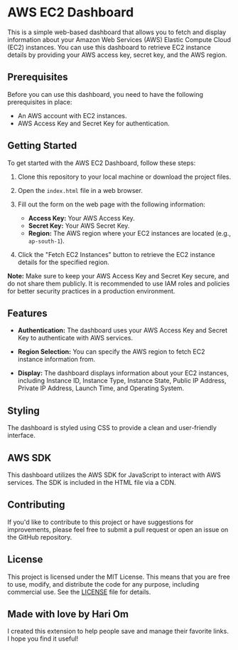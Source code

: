 # AWS EC2 Dashboard

This is a simple web-based dashboard that allows you to fetch and display information about your Amazon Web Services (AWS) Elastic Compute Cloud (EC2) instances. You can use this dashboard to retrieve EC2 instance details by providing your AWS access key, secret key, and the AWS region.

## Prerequisites

Before you can use this dashboard, you need to have the following prerequisites in place:

- An AWS account with EC2 instances.
- AWS Access Key and Secret Key for authentication.

## Getting Started

To get started with the AWS EC2 Dashboard, follow these steps:

1. Clone this repository to your local machine or download the project files.

2. Open the `index.html` file in a web browser.

3. Fill out the form on the web page with the following information:
   - **Access Key:** Your AWS Access Key.
   - **Secret Key:** Your AWS Secret Key.
   - **Region:** The AWS region where your EC2 instances are located (e.g., `ap-south-1`).

4. Click the "Fetch EC2 Instances" button to retrieve the EC2 instance details for the specified region.

**Note:** Make sure to keep your AWS Access Key and Secret Key secure, and do not share them publicly. It is recommended to use IAM roles and policies for better security practices in a production environment.

## Features

- **Authentication:** The dashboard uses your AWS Access Key and Secret Key to authenticate with AWS services.

- **Region Selection:** You can specify the AWS region to fetch EC2 instance information from.

- **Display:** The dashboard displays information about your EC2 instances, including Instance ID, Instance Type, Instance State, Public IP Address, Private IP Address, Launch Time, and Operating System.

## Styling

The dashboard is styled using CSS to provide a clean and user-friendly interface.

## AWS SDK

This dashboard utilizes the AWS SDK for JavaScript to interact with AWS services. The SDK is included in the HTML file via a CDN.

## Contributing

If you'd like to contribute to this project or have suggestions for improvements, please feel free to submit a pull request or open an issue on the GitHub repository.

## License

This project is licensed under the MIT License. This means that you are free to use, modify, and distribute the code for any purpose, including commercial use. See the [LICENSE](LICENSE) file for details.

## Made with love by Hari Om

I created this extension to help people save and manage their favorite links. I hope you find it useful!
